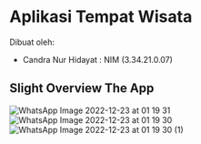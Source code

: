 # Aplikasi Tempat Wisata

Dibuat oleh:

- Candra Nur Hidayat : NIM (3.34.21.0.07)

## Slight Overview The App

![WhatsApp Image 2022-12-23 at 01 19 31](https://user-images.githubusercontent.com/117359556/209169979-d558efd3-f6cc-4a0c-8a24-304e034d1c36.jpeg)
![WhatsApp Image 2022-12-23 at 01 19 30](https://user-images.githubusercontent.com/117359556/209170302-6416d0e7-86b0-4754-bfb5-2f738d8aba12.jpeg)
![WhatsApp Image 2022-12-23 at 01 19 30 (1)](https://user-images.githubusercontent.com/117359556/209170326-92d967d0-aede-42c4-9fd3-1f8ac7b59a82.jpeg)
